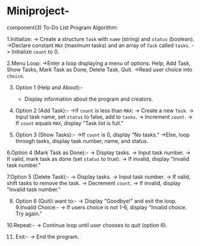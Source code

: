 # Miniproject-
component(3)
To-Do List Program Algorithm:

1.Initialize:
   -> Create a structure `Task` with `name` (string) and `status` (boolean).
   ->Declare constant `MAX` (maximum tasks) and an array of `Task` called `tasks`.
   -> Initialize `count` to 0.

2.Menu Loop:
   ->Enter a loop displaying a menu of options: Help, Add Task, Show Tasks, Mark Task as Done, Delete Task, Quit.
   ->Read user choice into `choice`.

3. Option 1 (Help and About):-
   - Display information about the program and creators.

4. Option 2 (Add Task):-
   ->If `count` is less than `MAX`:
     -> Create a new `Task`.
     -> Input task name, set `status` to false, add to `tasks`.
     -> Increment `count`.
   -> If `count` equals `MAX`, display "Task list is full."

5. Option 3 (Show Tasks):-
   ->If `count` is 0, display "No tasks."
   ->Else, loop through tasks, display task number, name, and status.

6.Option 4 (Mark Task as Done):-
   -> Display tasks.
   -> Input task number.
   -> If valid, mark task as done (set `status` to true).
   -> If invalid, display "Invalid task number."

7.Option 5 (Delete Task):-
   -> Display tasks.
   -> Input task number.
   -> If valid, shift tasks to remove the task.
   -> Decrement `count`.
   -> If invalid, display "Invalid task number."

8. Option 6 (Quit)i want to:-
   -> Display "Goodbye!" and exit the loop.
9.Invalid Choice:-
   -> If users choice is not 1-6, display "Invalid choice. Try again."

10.Repeat:-
   -> Continue loop until user chooses to quit (option 6).

11. Exit:-
   -> End the program.



